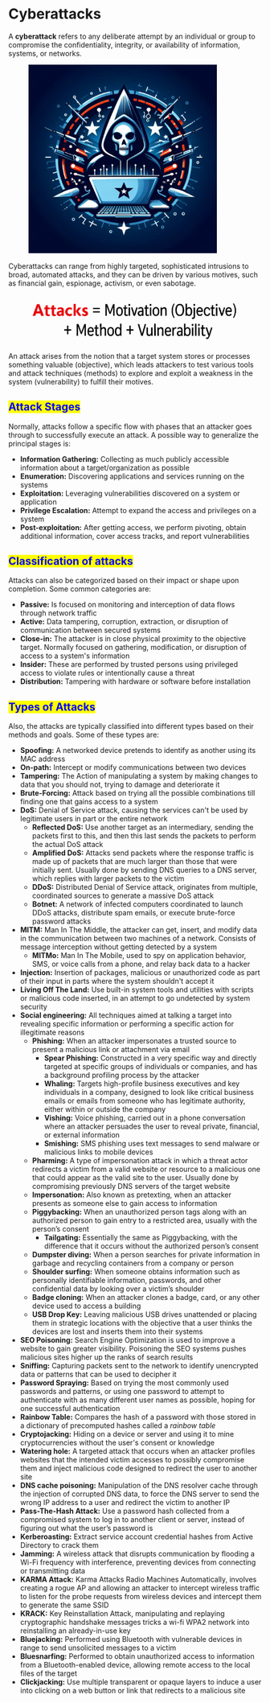 # Cyberattacks

A **cyberattack** refers to any deliberate attempt by an individual or group to compromise the confidentiality, integrity, or availability of information, systems, or networks.

<figure><img src="../../.gitbook/assets/image (6) (1) (1).png" alt="" width="375"><figcaption></figcaption></figure>

Cyberattacks can range from highly targeted, sophisticated intrusions to broad, automated attacks, and they can be driven by various motives, such as financial gain, espionage, activism, or even sabotage.

<figure><img src="../../.gitbook/assets/image (918).png" alt=""><figcaption></figcaption></figure>

An attack arises from the notion that a target system stores or processes something valuable (objective), which leads attackers to test various tools and attack techniques (methods) to explore and exploit a weakness in the system (vulnerability) to fulfill their motives.

## <mark style="color:blue;">Attack Stages</mark>

Normally, attacks follow a specific flow with phases that an attacker goes through to successfully execute an attack. A possible way to generalize the principal stages is:

* **Information Gathering:** Collecting as much publicly accessible information about a target/organization as possible
* **Enumeration:** Discovering applications and services running on the systems
* **Exploitation:** Leveraging vulnerabilities discovered on a system or application
* **Privilege Escalation:** Attempt to expand the access and privileges on a system
* **Post-exploitation:** After getting access, we perform pivoting, obtain additional information, cover access tracks, and report vulnerabilities

## <mark style="color:blue;">Classification of attacks</mark>

Attacks can also be categorized based on their impact or shape upon completion. Some common categories are:

* **Passive:** Is focused on monitoring and interception of data flows through network traffic
* **Active:** Data tampering, corruption, extraction, or disruption of communication between secured systems
* **Close-in:** The attacker is in close physical proximity to the objective target. Normally focused on gathering, modification, or disruption of access to a system's information
* **Insider:** These are performed by trusted persons using privileged access to violate rules or intentionally cause a threat
* **Distribution:** Tampering with hardware or software before installation

## <mark style="color:blue;">Types of Attacks</mark>

Also, the attacks are typically classified into different types based on their methods and goals. Some of these types are:

* **Spoofing:** A networked device pretends to identify as another using its MAC address
* **On-path:** Intercept or modify communications between two devices
* **Tampering:** The Action of manipulating a system by making changes to data that you should not, trying to damage and deteriorate it
* **Brute-Forcing:** Attack based on trying all the possible combinations till finding one that gains access to a system
* **DoS:** Denial of Service attack, causing the services can't be used by legitimate users in part or the entire network
  * **Reflected DoS:** Use another target as an intermediary, sending the packets first to this, and then this last sends the packets to perform the actual DoS attack
  * **Amplified DoS:** Attacks send packets where the response traffic is made up of packets that are much larger than those that were initially sent. Usually done by sending DNS queries to a DNS server, which replies with larger packets to the victim
  * **DDoS:** Distributed Denial of Service attack, originates from multiple, coordinated sources to generate a massive DoS attack
  * **Botnet:** A network of infected computers coordinated to launch DDoS attacks, distribute spam emails, or execute brute-force password attacks
* **MITM:** Man In The Middle, the attacker can get, insert, and modify data in the communication between two machines of a network. Consists of message interception without getting detected by a system
  * **MITMo:** Man In The Mobile, used to spy on application behavior, SMS, or voice calls from a phone, and relay back data to a hacker
* **Injection:** Insertion of packages, malicious or unauthorized code as part of their input in parts where the system shouldn't accept it
* **Living Off The Land:** Use built-in system tools and utilities with scripts or malicious code inserted, in an attempt to go undetected by system security
* **Social engineering:** All techniques aimed at talking a target into revealing specific information or performing a specific action for illegitimate reasons
  * **Phishing:** When an attacker impersonates a trusted source to present a malicious link or attachment via email
    * **Spear Phishing:** Constructed in a very specific way and directly targeted at specific groups of individuals or companies, and has a background profiling process by the attacker
    * **Whaling:** Targets high-profile business executives and key individuals in a company, designed to look like critical business emails or emails from someone who has legitimate authority, either within or outside the company
    * **Vishing:** Voice phishing, carried out in a phone conversation where an attacker persuades the user to reveal private, financial, or external information
    * **Smishing:** SMS phishing uses text messages to send malware or malicious links to mobile devices
  * **Pharming:** A type of impersonation attack in which a threat actor redirects a victim from a valid website or resource to a malicious one that could appear as the valid site to the user. Usually done by compromising previously DNS servers of the target website
  * **Impersonation:** Also known as pretexting, when an attacker presents as someone else to gain access to information
  * **Piggybacking:** When an unauthorized person tags along with an authorized person to gain entry to a restricted area, usually with the person’s consent
    * **Tailgating:** Essentially the same as Piggybacking, with the difference that it occurs without the authorized person’s consent
  * **Dumpster diving:** When a person searches for private information in garbage and recycling containers from a company or person
  * **Shoulder surfing:** When someone obtains information such as personally identifiable information, passwords, and other confidential data by looking over a victim’s shoulder
  * **Badge cloning:** When an attacker clones a badge, card, or any other device used to access a building
  * **USB Drop Key:** Leaving malicious USB drives unattended or placing them in strategic locations with the objective that a user thinks the devices are lost and inserts them into their systems
* **SEO Poisoning:** Search Engine Optimization is used to improve a website to gain greater visibility. Poisoning the SEO systems pushes malicious sites higher up the ranks of search results
* **Sniffing:** Capturing packets sent to the network to identify unencrypted data or patterns that can be used to decipher it
* **Password Spraying:** Based on trying the most commonly used passwords and patterns, or using one password to attempt to authenticate with as many different user names as possible, hoping for one successful authentication
* **Rainbow Table:** Compares the hash of a password with those stored in a dictionary of precomputed hashes called a _rainbow table_
* **Cryptojacking:** Hiding on a device or server and using it to mine cryptocurrencies without the user's consent or knowledge
* **Watering hole:** A targeted attack that occurs when an attacker profiles websites that the intended victim accesses to possibly compromise them and inject malicious code designed to redirect the user to another site
* **DNS cache poisoning:** Manipulation of the DNS resolver cache through the injection of corrupted DNS data, to force the DNS server to send the wrong IP address to a user and redirect the victim to another IP
* **Pass-The-Hash Attack:** Use a password hash collected from a compromised system to log in to another client or server, instead of figuring out what the user’s password is
* **Kerberoasting:** Extract service account credential hashes from Active Directory to crack them
* **Jamming:** A wireless attack that disrupts communication by flooding a Wi-Fi frequency with interference, preventing devices from connecting or transmitting data
* **KARMA Attack:** Karma Attacks Radio Machines Automatically, involves creating a rogue AP and allowing an attacker to intercept wireless traffic to listen for the probe requests from wireless devices and intercept them to generate the same SSID
* **KRACK:** Key Reinstallation Attack, manipulating and replaying cryptographic handshake messages tricks a wi-fi WPA2 network into reinstalling an already-in-use key
* **Bluejacking:** Performed using Bluetooth with vulnerable devices in range to send unsolicited messages to a victim
* **Bluesnarfing:** Performed to obtain unauthorized access to information from a Bluetooth-enabled device, allowing remote access to the local files of the target
* **Clickjacking:** Use multiple transparent or opaque layers to induce a user into clicking on a web button or link that redirects to a malicious site
